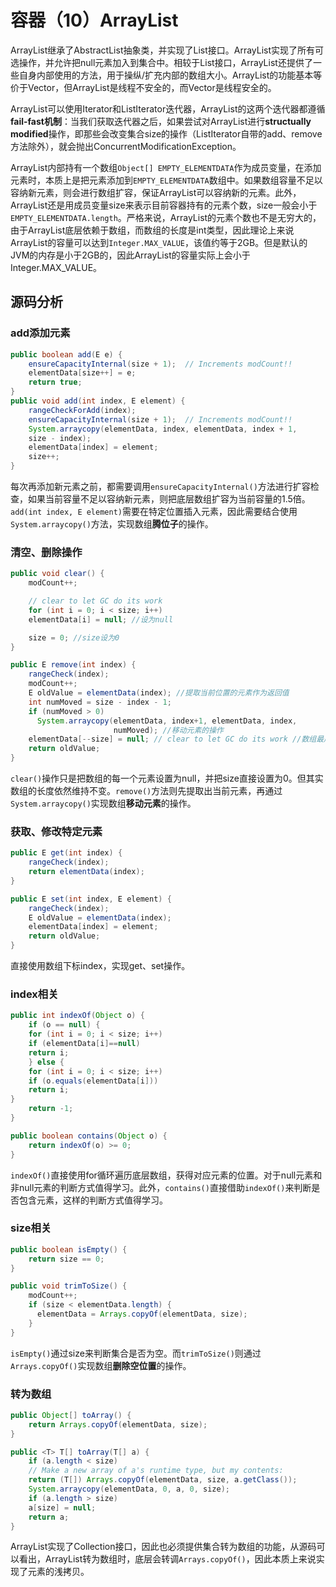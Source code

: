 # 容器（10）ArrayList
ArrayList继承了AbstractList抽象类，并实现了List接口。ArrayList实现了所有可选操作，并允许把null元素加入到集合中。相较于List接口，ArrayList还提供了一些自身内部使用的方法，用于操纵/扩充内部的数组大小。ArrayList的功能基本等价于Vector，但ArrayList是线程不安全的，而Vector是线程安全的。

ArrayList可以使用Iterator和ListIterator迭代器，ArrayList的这两个迭代器都遵循**fail-fast机制**：当我们获取迭代器之后，如果尝试对ArrayList进行**structually modified**操作，即那些会改变集合size的操作（ListIterator自带的add、remove方法除外），就会抛出ConcurrentModificationException。

ArrayList内部持有一个数组`Object[] EMPTY_ELEMENTDATA`作为成员变量，在添加元素时，本质上是把元素添加到`EMPTY_ELEMENTDATA`数组中。如果数组容量不足以容纳新元素，则会进行数组扩容，保证ArrayList可以容纳新的元素。此外，ArrayList还是用成员变量size来表示目前容器持有的元素个数，size一般会小于`EMPTY_ELEMENTDATA.length`。严格来说，ArrayList的元素个数也不是无穷大的，由于ArrayList底层依赖于数组，而数组的长度是int类型，因此理论上来说ArrayList的容量可以达到`Integer.MAX_VALUE`，该值约等于2GB。但是默认的JVM的内存是小于2GB的，因此ArrayList的容量实际上会小于Integer.MAX_VALUE。

## 源码分析

### add添加元素

```java
public boolean add(E e) {
    ensureCapacityInternal(size + 1);  // Increments modCount!!
    elementData[size++] = e;
    return true;
}
public void add(int index, E element) {
    rangeCheckForAdd(index);
    ensureCapacityInternal(size + 1);  // Increments modCount!!
    System.arraycopy(elementData, index, elementData, index + 1,
    size - index);
    elementData[index] = element;
    size++;
}
```

每次再添加新元素之前，都需要调用`ensureCapacityInternal()`方法进行扩容检查，如果当前容量不足以容纳新元素，则把底层数组扩容为当前容量的1.5倍。`add(int index, E element)`需要在特定位置插入元素，因此需要结合使用`System.arraycopy()`方法，实现数组**腾位子**的操作。

### 清空、删除操作

```java
public void clear() {
    modCount++;

    // clear to let GC do its work
    for (int i = 0; i < size; i++)
    elementData[i] = null; //设为null

    size = 0; //size设为0
}

public E remove(int index) {
    rangeCheck(index);
    modCount++;
    E oldValue = elementData(index); //提取当前位置的元素作为返回值
    int numMoved = size - index - 1;
    if (numMoved > 0)
      System.arraycopy(elementData, index+1, elementData, index,
                       numMoved); //移动元素的操作
    elementData[--size] = null; // clear to let GC do its work //数组最后一个有效元素设置为null
    return oldValue;
}
```

`clear()`操作只是把数组的每一个元素设置为null，并把size直接设置为0。但其实数组的长度依然维持不变。`remove()`方法则先提取出当前元素，再通过`System.arraycopy()`实现数组**移动元素**的操作。

### 获取、修改特定元素

```java
public E get(int index) {
    rangeCheck(index);
    return elementData(index);
}

public E set(int index, E element) {
    rangeCheck(index);
    E oldValue = elementData(index);
    elementData[index] = element;
    return oldValue;
}
```

直接使用数组下标index，实现get、set操作。

### index相关

```java
public int indexOf(Object o) {
    if (o == null) {
    for (int i = 0; i < size; i++)
    if (elementData[i]==null)
    return i;
    } else {
    for (int i = 0; i < size; i++)
    if (o.equals(elementData[i]))
	return i;
}
	return -1;
}

public boolean contains(Object o) {
	return indexOf(o) >= 0;
}
```

`indexOf()`直接使用for循环遍历底层数组，获得对应元素的位置。对于null元素和非null元素的判断方式值得学习。此外，`contains()`直接借助`indexOf()`来判断是否包含元素，这样的判断方式值得学习。

### size相关

```java
public boolean isEmpty() {
    return size == 0;
}

public void trimToSize() {
    modCount++;
    if (size < elementData.length) {
      elementData = Arrays.copyOf(elementData, size);
    }
}
```

`isEmpty()`通过size来判断集合是否为空。而`trimToSize()`则通过`Arrays.copyOf()`实现数组**删除空位置**的操作。

### 转为数组

```java
public Object[] toArray() {
	return Arrays.copyOf(elementData, size);
}

public <T> T[] toArray(T[] a) {
    if (a.length < size)
    // Make a new array of a's runtime type, but my contents:
    return (T[]) Arrays.copyOf(elementData, size, a.getClass());
    System.arraycopy(elementData, 0, a, 0, size);
    if (a.length > size)
    a[size] = null;
    return a;
}
```

ArrayList实现了Collection接口，因此也必须提供集合转为数组的功能，从源码可以看出，ArrayList转为数组时，底层会转调`Arrays.copyOf()`，因此本质上来说实现了元素的浅拷贝。